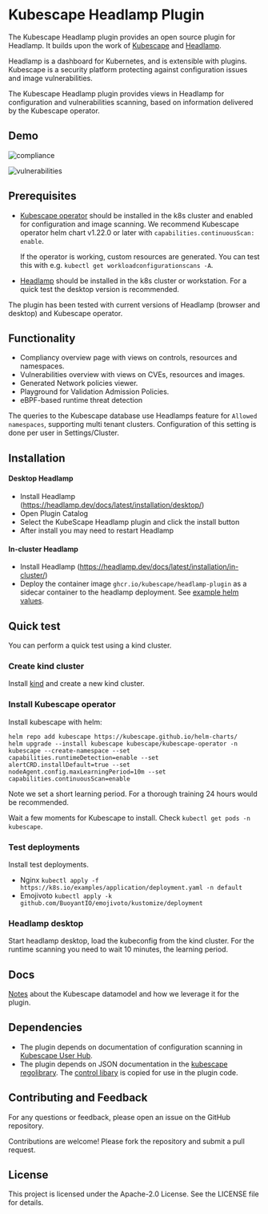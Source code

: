 # Kubescape Headlamp Plugin

The Kubescape Headlamp plugin provides an open source plugin for Headlamp. It builds upon the work of [Kubescape](https://kubescape.io/) and [Headlamp](https://headlamp.dev/).

Headlamp is a dashboard for Kubernetes, and is extensible with plugins. Kubescape is a security platform protecting against configuration issues and image vulnerabilities.

The Kubescape Headlamp plugin provides views in Headlamp for configuration and vulnerabilities scanning, based on information delivered by the Kubescape operator.

## Demo

![compliance](./demo/compliance.png)

![vulnerabilities](./demo/vulnerabilities.png)

## Prerequisites

- [Kubescape operator](https://kubescape.io/docs/operator/) should be installed in the k8s cluster and enabled for configuration and image scanning.
  We recommend Kubescape operator helm chart v1.22.0 or later with `capabilities.continuousScan: enable`.

  If the operator is working, custom resources are generated. You can test this with e.g. `kubectl get workloadconfigurationscans -A`.

- [Headlamp](https://headlamp.dev/) should be installed in the k8s cluster or workstation. For a quick test the desktop version is recommended.

The plugin has been tested with current versions of Headlamp (browser and desktop) and Kubescape operator.

## Functionality

- Compliancy overview page with views on controls, resources and namespaces.
- Vulnerabilities overview with views on CVEs, resources and images.
- Generated Network policies viewer.
- Playground for Validation Admission Policies.
- eBPF-based runtime threat detection

The queries to the Kubescape database use Headlamps feature for `Allowed namespaces`, supporting multi tenant clusters. Configuration of this setting is done per user in Settings/Cluster.

## Installation

#### Desktop Headlamp

- Install Headlamp (https://headlamp.dev/docs/latest/installation/desktop/)
- Open Plugin Catalog
- Select the KubeScape Headlamp plugin and click the install button
- After install you may need to restart Headlamp

#### In-cluster Headlamp

- Install Headlamp (https://headlamp.dev/docs/latest/installation/in-cluster/)
- Deploy the container image `ghcr.io/kubescape/headlamp-plugin` as a sidecar container to the headlamp deployment. See [example helm values](https://github.com/kubescape/headlamp-plugin/blob/main/examples/headlamp-helm-values.yaml).

## Quick test

You can perform a quick test using a kind cluster.

### Create kind cluster

Install [kind](https://kind.sigs.k8s.io/docs/user/quick-start/) and create a new kind cluster.

### Install Kubescape operator

Install kubescape with helm:

```
helm repo add kubescape https://kubescape.github.io/helm-charts/
helm upgrade --install kubescape kubescape/kubescape-operator -n kubescape --create-namespace --set capabilities.runtimeDetection=enable --set alertCRD.installDefault=true --set nodeAgent.config.maxLearningPeriod=10m --set capabilities.continuousScan=enable
```

Note we set a short learning period. For a thorough training 24 hours would be recommended.

Wait a few moments for Kubescape to install. Check `kubectl get pods -n kubescape`.

### Test deployments

Install test deployments.

- Nginx `kubectl apply -f https://k8s.io/examples/application/deployment.yaml -n default`
- Emojivoto `kubectl apply -k github.com/BuoyantIO/emojivoto/kustomize/deployment`

### Headlamp desktop

Start headlamp desktop, load the kubeconfig from the kind cluster. For the runtime scanning you need to wait 10 minutes, the learning period.

## Docs

[Notes](./docs/kubescape-model.md) about the Kubescape datamodel and how we leverage it for the plugin.

## Dependencies

- The plugin depends on documentation of configuration scanning in [Kubescape User Hub](https://hub.armosec.io/docs/controls).
- The plugin depends on JSON documentation in the [kubescape regolibrary](https://github.com/kubescape/regolibrary/releases/download/v2/controls/). The [control libary](./src/ConfigurationScanning/controlLibrary.js) is copied for use in the plugin code.

## Contributing and Feedback

For any questions or feedback, please open an issue on the GitHub repository.

Contributions are welcome! Please fork the repository and submit a pull request.

## License

This project is licensed under the Apache-2.0 License. See the LICENSE file for details.
